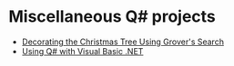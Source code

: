 # Miscellaneous Q# projects

* [Decorating the Christmas Tree Using Grover's Search](./DecoratingTheTree#decorating-the-christmas-tree-using-grovers-search)
* [Using Q# with Visual Basic .NET](./Quantum_VBNet#using-q-with-visual-basic-net)
